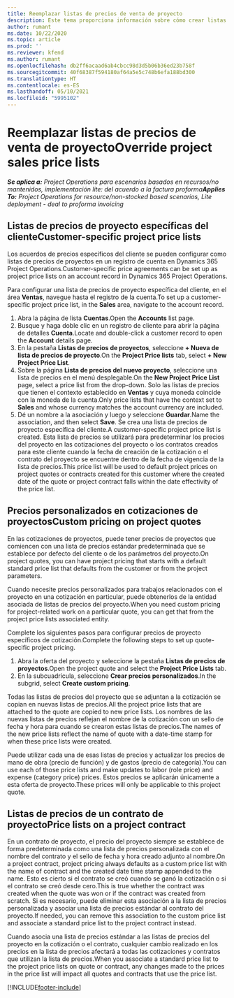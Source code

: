 ```yaml
---
title: Reemplazar listas de precios de venta de proyecto
description: Este tema proporciona información sobre cómo crear listas de precios de venta personalizadas.
author: rumant
ms.date: 10/22/2020
ms.topic: article
ms.prod: ''
ms.reviewer: kfend
ms.author: rumant
ms.openlocfilehash: db2ff6acaad6ab4cbcc98d3d5b06b36ed23b758f
ms.sourcegitcommit: 40f68387f594180af64a5e5c748b6efa188bd300
ms.translationtype: HT
ms.contentlocale: es-ES
ms.lasthandoff: 05/10/2021
ms.locfileid: "5995102"
---
```

# <a name="override-project-sales-price-lists"></a><span data-ttu-id="c3bb8-103">Reemplazar listas de precios de venta de proyecto</span><span class="sxs-lookup"><span data-stu-id="c3bb8-103">Override project sales price lists</span></span>

<span data-ttu-id="c3bb8-104">_**Se aplica a:** Project Operations para escenarios basados en recursos/no mantenidos, implementación lite: del acuerdo a la factura proforma_</span><span class="sxs-lookup"><span data-stu-id="c3bb8-104">_**Applies To:** Project Operations for resource/non-stocked based scenarios, Lite deployment - deal to proforma invoicing_</span></span>

## <a name="customer-specific-project-price-lists"></a><span data-ttu-id="c3bb8-105">Listas de precios de proyecto específicas del cliente</span><span class="sxs-lookup"><span data-stu-id="c3bb8-105">Customer-specific project price lists</span></span>

<span data-ttu-id="c3bb8-106">Los acuerdos de precios específicos del cliente se pueden configurar como listas de precios de proyectos en un registro de cuenta en Dynamics 365 Project Operations.</span><span class="sxs-lookup"><span data-stu-id="c3bb8-106">Customer-specific price agreements can be set up as project price lists on an account record in Dynamics 365 Project Operations.</span></span>

<span data-ttu-id="c3bb8-107">Para configurar una lista de precios de proyecto específica del cliente, en el área **Ventas**, navegue hasta el registro de la cuenta.</span><span class="sxs-lookup"><span data-stu-id="c3bb8-107">To set up a customer-specific project price list, in the **Sales** area, navigate to the account record.</span></span>

1. <span data-ttu-id="c3bb8-108">Abra la página de lista **Cuentas**.</span><span class="sxs-lookup"><span data-stu-id="c3bb8-108">Open the **Accounts** list page.</span></span>
2. <span data-ttu-id="c3bb8-109">Busque y haga doble clic en un registro de cliente para abrir la página de detalles **Cuenta**.</span><span class="sxs-lookup"><span data-stu-id="c3bb8-109">Locate and double-click a customer record to open the **Account** details page.</span></span>
3. <span data-ttu-id="c3bb8-110">En la pestaña **Listas de precios de proyectos**, seleccione **+ Nueva de lista de precios de proyecto**.</span><span class="sxs-lookup"><span data-stu-id="c3bb8-110">On the **Project Price lists** tab, select **+ New Project Price List**.</span></span>
4. <span data-ttu-id="c3bb8-111">Sobre la página **Lista de precios del nuevo proyecto**, seleccione una lista de precios en el menú desplegable.</span><span class="sxs-lookup"><span data-stu-id="c3bb8-111">On the **New Project Price List** page, select a price list from the drop-down.</span></span> <span data-ttu-id="c3bb8-112">Solo las listas de precios que tienen el contexto establecido en **Ventas** y cuya moneda coincide con la moneda de la cuenta.</span><span class="sxs-lookup"><span data-stu-id="c3bb8-112">Only price lists that have the context set to **Sales** and whose currency matches the account currency are included.</span></span>
5. <span data-ttu-id="c3bb8-113">Dé un nombre a la asociación y luego y seleccione **Guardar**.</span><span class="sxs-lookup"><span data-stu-id="c3bb8-113">Name the association, and then select **Save**.</span></span> <span data-ttu-id="c3bb8-114">Se crea una lista de precios de proyecto específica del cliente.</span><span class="sxs-lookup"><span data-stu-id="c3bb8-114">A customer-specific project price list is created.</span></span> <span data-ttu-id="c3bb8-115">Esta lista de precios se utilizará para predeterminar los precios del proyecto en las cotizaciones del proyecto o los contratos creados para este cliente cuando la fecha de creación de la cotización o el contrato del proyecto se encuentre dentro de la fecha de vigencia de la lista de precios.</span><span class="sxs-lookup"><span data-stu-id="c3bb8-115">This price list will be used to default project prices on project quotes or contracts created for this customer where the created date of the quote or project contract falls within the date effectivity of the price list.</span></span>

## <a name="custom-pricing-on-project-quotes"></a><span data-ttu-id="c3bb8-116">Precios personalizados en cotizaciones de proyectos</span><span class="sxs-lookup"><span data-stu-id="c3bb8-116">Custom pricing on project quotes</span></span>

<span data-ttu-id="c3bb8-117">En las cotizaciones de proyectos, puede tener precios de proyectos que comiencen con una lista de precios estándar predeterminada que se establece por defecto del cliente o de los parámetros del proyecto.</span><span class="sxs-lookup"><span data-stu-id="c3bb8-117">On project quotes, you can have project pricing that starts with a default standard price list that defaults from the customer or from the project parameters.</span></span>

<span data-ttu-id="c3bb8-118">Cuando necesite precios personalizados para trabajos relacionados con el proyecto en una cotización en particular, puede obtenerlos de la entidad asociada de listas de precios del proyecto.</span><span class="sxs-lookup"><span data-stu-id="c3bb8-118">When you need custom pricing for project-related work on a particular quote, you can get that from the project price lists associated entity.</span></span>

<span data-ttu-id="c3bb8-119">Complete los siguientes pasos para configurar precios de proyecto específicos de cotización.</span><span class="sxs-lookup"><span data-stu-id="c3bb8-119">Complete the following steps to set up quote-specific project pricing.</span></span>

1. <span data-ttu-id="c3bb8-120">Abra la oferta del proyecto y seleccione la pestaña **Listas de precios de proyectos**.</span><span class="sxs-lookup"><span data-stu-id="c3bb8-120">Open the project quote and select the **Project Price Lists** tab.</span></span>
2. <span data-ttu-id="c3bb8-121">En la subcuadrícula, seleccione **Crear precios personalizados**.</span><span class="sxs-lookup"><span data-stu-id="c3bb8-121">In the subgrid, select **Create custom pricing**.</span></span>

<span data-ttu-id="c3bb8-122">Todas las listas de precios del proyecto que se adjuntan a la cotización se copian en nuevas listas de precios.</span><span class="sxs-lookup"><span data-stu-id="c3bb8-122">All the project price lists that are attached to the quote are copied to new price lists.</span></span> <span data-ttu-id="c3bb8-123">Los nombres de las nuevas listas de precios reflejan el nombre de la cotización con un sello de fecha y hora para cuando se crearon estas listas de precios.</span><span class="sxs-lookup"><span data-stu-id="c3bb8-123">The names of the new price lists reflect the name of quote with a date-time stamp for when these price lists were created.</span></span>

<span data-ttu-id="c3bb8-124">Puede utilizar cada una de esas listas de precios y actualizar los precios de mano de obra (precio de función) y de gastos (precio de categoría).</span><span class="sxs-lookup"><span data-stu-id="c3bb8-124">You can use each of those price lists and make updates to labor (role price) and expense (category price) prices.</span></span> <span data-ttu-id="c3bb8-125">Estos precios se aplicarán únicamente a esta oferta de proyecto.</span><span class="sxs-lookup"><span data-stu-id="c3bb8-125">These prices will only be applicable to this project quote.</span></span>

## <a name="price-lists-on-a-project-contract"></a><span data-ttu-id="c3bb8-126">Listas de precios de un contrato de proyecto</span><span class="sxs-lookup"><span data-stu-id="c3bb8-126">Price lists on a project contract</span></span>

<span data-ttu-id="c3bb8-127">En un contrato de proyecto, el precio del proyecto siempre se establece de forma predeterminada como una lista de precios personalizada con el nombre del contrato y el sello de fecha y hora creado adjunto al nombre.</span><span class="sxs-lookup"><span data-stu-id="c3bb8-127">On a project contract, project pricing always defaults as a custom price list with the name of contract and the created date time stamp appended to the name.</span></span> <span data-ttu-id="c3bb8-128">Esto es cierto si el contrato se creó cuando se ganó la cotización o si el contrato se creó desde cero.</span><span class="sxs-lookup"><span data-stu-id="c3bb8-128">This is true whether the contract was created when the quote was won or if the contract was created from scratch.</span></span> <span data-ttu-id="c3bb8-129">Si es necesario, puede eliminar esta asociación a la lista de precios personalizada y asociar una lista de precios estándar al contrato del proyecto.</span><span class="sxs-lookup"><span data-stu-id="c3bb8-129">If needed, you can remove this association to the custom price list and associate a standard price list to the project contract instead.</span></span>

<span data-ttu-id="c3bb8-130">Cuando asocia una lista de precios estándar a las listas de precios del proyecto en la cotización o el contrato, cualquier cambio realizado en los precios en la lista de precios afectará a todas las cotizaciones y contratos que utilizan la lista de precios.</span><span class="sxs-lookup"><span data-stu-id="c3bb8-130">When you associate a standard price list to the project price lists on quote or contract, any changes made to the prices in the price list will impact all quotes and contracts that use the price list.</span></span>


[!INCLUDE[footer-include](../includes/footer-banner.md)]
